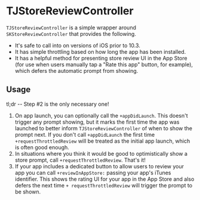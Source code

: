 # TJStoreReviewController

`TJStoreReviewController` is a simple wrapper around `SKStoreReviewController` that provides the following.

- It's safe to call into on versions of iOS prior to 10.3.
- It has simple throttling based on how long the app has been installed.
- It has a helpful method for presenting store review UI in the App Store (for use when users manually tap a "Rate this app" button, for example), which defers the automatic prompt from showing.

## Usage

tl;dr -- Step #2 is the only necessary one!

1. On app launch, you can optionally call the `+appDidLaunch`. This doesn't trigger any prompt showing, but it marks the first time the app was launched to better inform `TJStoreReviewController` of when to show the prompt next. If you don't call `+appDidLaunch` the first time `+requestThrottledReview` will be treated as the initial app launch, which is often good enough.
2. In situations where you think it would be good to optimistically show a store prompt, call `+requestThrottledReview`. That's it!
3. If your app includes a dedicated button to allow users to review your app you can call `+reviewInAppStore:` passing your app's iTunes identifier. This shows the rating UI for your app in the App Store and also defers the next time `+ requestThrottledReview` will trigger the prompt to be shown.